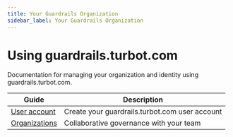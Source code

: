 ```yaml
---
title: Your Guardrails Organization
sidebar_label: Your Guardrails Organization
---
```


# Using guardrails.turbot.com

Documentation for managing your organization and identity using guardrails.turbot.com.

| Guide                                       | Description
| ------------------------------------------- | --------------------------------------- |
| [User account](your-guardrails-org/user) | Create your guardrails.turbot.com user account     |
| [Organizations](your-guardrails-org/organizations) | Collaborative governance with your team |
